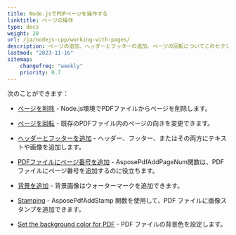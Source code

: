 ```yaml
---
title: Node.jsでPDFページを操作する
linktitle: ページの操作
type: docs
weight: 20
url: /ja/nodejs-cpp/working-with-pages/
description: ページの追加、ヘッダーとフッターの追加、ページの回転についてこのセクションで知ることができます。Aspose.PDF for Node.js via C++がこのトピックのすべての詳細を説明します。
lastmod: "2023-11-16"
sitemap:
    changefreq: "weekly"
    priority: 0.7
---
```


次のことができます：

- [ページを削除](/pdf/ja/nodejs-cpp/delete-pages/) - Node.js環境でPDFファイルからページを削除します。
- [ページを回転](/pdf/ja/nodejs-cpp/rotate-pages/) - 既存のPDFファイル内のページの向きを変更できます。
- [ヘッダーとフッターを追加](/pdf/ja/nodejs-cpp/add-headers-and-footers-of-pdf-file/) - ヘッダー、フッター、またはその両方にテキストや画像を追加します。
- [PDFファイルにページ番号を追加](/pdf/ja/nodejs-cpp/add-page-number/) - AsposePdfAddPageNum関数は、PDFファイルにページ番号を追加するのに役立ちます。

- [背景を追加](/pdf/ja/nodejs-cpp/add-background/) - 背景画像はウォーターマークを追加できます。
- [Stamping](/pdf/ja/nodejs-cpp/stamping/) - AsposePdfAddStamp 関数を使用して、PDF ファイルに画像スタンプを追加できます。
- [Set the background color for PDF](/pdf/ja/nodejs-cpp/set-background-color/) - PDF ファイルの背景色を設定します。